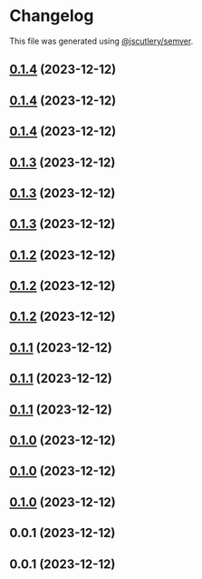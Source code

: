 # Changelog

This file was generated using [@jscutlery/semver](https://github.com/jscutlery/semver).

## [0.1.4](https://github.com/sustainjane98/playwright-extensions/compare/v0.1.3...v0.1.4) (2023-12-12)

## [0.1.4](https://github.com/sustainjane98/playwright-extensions/compare/v0.1.3...v0.1.4) (2023-12-12)

## [0.1.4](https://github.com/sustainjane98/playwright-extensions/compare/v0.1.3...v0.1.4) (2023-12-12)

## [0.1.3](https://github.com/sustainjane98/playwright-extensions/compare/v0.1.2...v0.1.3) (2023-12-12)

## [0.1.3](https://github.com/sustainjane98/playwright-extensions/compare/v0.1.2...v0.1.3) (2023-12-12)

## [0.1.3](https://github.com/sustainjane98/playwright-extensions/compare/v0.1.2...v0.1.3) (2023-12-12)

## [0.1.2](https://github.com/sustainjane98/playwright-extensions/compare/v0.1.1...v0.1.2) (2023-12-12)

## [0.1.2](https://github.com/sustainjane98/playwright-extensions/compare/v0.1.1...v0.1.2) (2023-12-12)

## [0.1.2](https://github.com/sustainjane98/playwright-extensions/compare/v0.1.1...v0.1.2) (2023-12-12)

## [0.1.1](https://github.com/sustainjane98/playwright-extensions/compare/v0.1.0...v0.1.1) (2023-12-12)

## [0.1.1](https://github.com/sustainjane98/playwright-extensions/compare/v0.1.0...v0.1.1) (2023-12-12)

## [0.1.1](https://github.com/sustainjane98/playwright-extensions/compare/v0.1.0...v0.1.1) (2023-12-12)

## [0.1.0](https://github.com/sustainjane98/playwright-extensions/compare/v0.0.1...v0.1.0) (2023-12-12)

## [0.1.0](https://github.com/sustainjane98/playwright-extensions/compare/v0.0.1...v0.1.0) (2023-12-12)

## [0.1.0](https://github.com/sustainjane98/playwright-extensions/compare/v0.0.1...v0.1.0) (2023-12-12)

## 0.0.1 (2023-12-12)

## 0.0.1 (2023-12-12)

